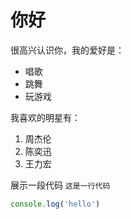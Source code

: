 # 你好
很高兴认识你，我的爱好是：
* 唱歌
* 跳舞
* 玩游戏

我喜欢的明星有：
1. 周杰伦
2. 陈奕迅
3. 王力宏

展示一段代码
`这是一行代码`

```javascript
console.log('hello')
```